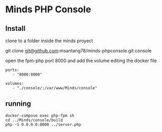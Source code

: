 # Minds PHP Console

## Install

clone to a folder inside the minds proyect

git clone git@github.com:msantang78/minds-phpconsole.git console

open the fpm-php port 8000 and add the volume editing the docker file
 ```
 ports:
    - "8000:8000"

 volumes:
    - "./console/:/var/www/Minds/console"
```

## running
```
docker-compose exec php-fpm sh
cd ../Minds/console/build
php -S 0.0.0.0:8000 ../server.php
```
